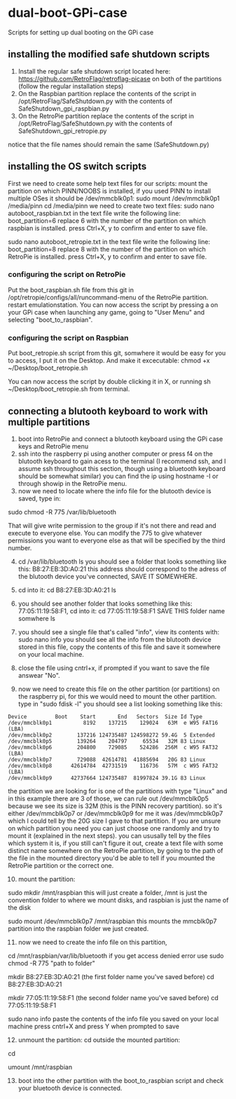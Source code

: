 # dual-boot-GPi-case
Scripts for setting up dual booting on the GPi case

## installing the modified safe shutdown scripts
1) Install the regular safe shutdown script located here: https://github.com/RetroFlag/retroflag-picase on both of the partitions (follow the regular installation steps)
2) On the Raspbian partition replace the contents of the script in /opt/RetroFlag/SafeShutdown.py with the contents of SafeShutdown_gpi_raspbian.py
3) On the RetroPie partition replace the contents of the script in /opt/RetroFlag/SafeShutdown.py with the contents of SafeShutdown_gpi_retropie.py

notice that the file names should remain the same (SafeShutdown.py)

## installing the OS switch scripts
First we need to create some help text files for our scripts:
mount the partition on which PINN/NOOBS is installed, if you used PINN to install multiple OSes it should be /dev/mmcblk0p1:
sudo mount /dev/mmcblk0p1 /media/pinn
cd /media/pinn
we need to create two text files:
sudo nano autoboot_raspbian.txt
in the text file write the following line: boot_partition=6
replace 6 with the number of the partition on which raspbian is installed.
press Ctrl+X, y to confirm and enter to save file.

sudo nano autoboot_retropie.txt
in the text file write the following line: boot_partition=8
replace 8 with the number of the partition on which RetroPie is installed.
press Ctrl+X, y to confirm and enter to save file.

### configuring the script on RetroPie
Put the boot_raspbian.sh file from this git in /opt/retropie/configs/all/runcommand-menu of the RetroPie partition.
restart emulationstation.
You can now access the script by pressing a on your GPi case when launching any game, going to "User Menu" and selecting "boot_to_raspbian".

### configuring the script on Raspbian
Put boot_retropie.sh script from this git, somwhere it would be easy for you to access, I put it on the Desktop. And make it excecutable:
chmod +x ~/Desktop/boot_retropie.sh

You can now access the script by double clicking it in X, or running sh ~/Desktop/boot_retropie.sh from terminal.

## connecting a blutooth keyboard to work with multiple partitions
1) boot into RetroPie and connect a blutooth keyboard using the GPi case keys and RetroPie menu
2) ssh into the raspberry pi using another computer or press f4 on the blutooth keyboard to gain acess to the terminal (I recommend ssh, and I assume ssh throughout this section, though using a bluetooth keyboard should be somewhat similar)
you can find the ip using hostname -I or through showip in the RetroPie menu. 
3) now we need to locate where the info file for the blutooth device is saved, type in: 

sudo chmod -R 775 /var/lib/bluetooth

That will give write permission to the group if it's not there and read and execute to everyone else. You can modify the 775 to give whatever permissions you want to everyone else as that will be specified by the third number.

4) cd /var/lib/bluetooth
ls
you should see a folder that looks something like this: 
B8:27:EB:3D:A0:21 this address should correspond to the adress of the blutooth device you've connected, SAVE IT SOMEWHERE.

5) cd into it: 
cd B8:27:EB:3D:A0:21
ls
6) you should see another folder that looks something like this: 77:05:11:19:58:F1, cd into it:
cd 77:05:11:19:58:F1
SAVE THIS folder name somwhere
ls
7) you should see a single file that's called "info", view its contents with:
sudo nano info
you should see all the info from the blutooth device stored in this file, copy the contents of this file and save it somewhere on your local machine.

8) close the file using cntrl+x, if prompted if you want to save the file answear "No".

9) now we need to create this file on the other partition (or partitions) on the raspberry pi, for this we would need to mount the other partition.
type in "sudo fdisk -l" you should see a list looking something like this:

~~~
Device         Boot    Start       End   Sectors  Size Id Type
/dev/mmcblk0p1          8192    137215    129024   63M  e W95 FAT16 (LBA)
/dev/mmcblk0p2        137216 124735487 124598272 59.4G  5 Extended
/dev/mmcblk0p5        139264    204797     65534   32M 83 Linux
/dev/mmcblk0p6        204800    729085    524286  256M  c W95 FAT32 (LBA)
/dev/mmcblk0p7        729088  42614781  41885694   20G 83 Linux
/dev/mmcblk0p8      42614784  42731519    116736   57M  c W95 FAT32 (LBA)
/dev/mmcblk0p9      42737664 124735487  81997824 39.1G 83 Linux
~~~

the partition we are looking for is one of the partitions with type "Linux" and in this example there are 3 of those, we can rule out /dev/mmcblk0p5 because we see its size is 32M (this is the PINN recovery partition).
so it's either /dev/mmcblk0p7 or /dev/mmcblk0p9 for me it was /dev/mmcblk0p7 which I could tell by the 20G size I gave to that partition. If you are unsure on which partition you need you can just choose one randomly and try to mount it (explained in the next steps). you can ususally tell by the files which system it is, if you still can't figure it out, create a text file with some distinct name somewhere on the RetroPie partition, by going to the path of the file in the mounted directory you'd be able to tell if you mounted the RetroPie partition or the correct one.

10) mount the partition:

sudo mkdir /mnt/raspbian
this will just create a folder, /mnt is just the convention folder to where we mount disks, and raspbian is just the name of the disk

sudo mount /dev/mmcblk0p7 /mnt/raspbian
this mounts the mmcblk0p7 partition into the raspbian folder we just created.

11) now we need to create the info file on this partition,

cd /mnt/raspbian/var/lib/bluetooth
if you get access denied error use sudo chmod -R 775 "path to folder"

mkdir B8:27:EB:3D:A0:21 (the first folder name you've saved before)
cd B8:27:EB:3D:A0:21

mkdir 77:05:11:19:58:F1 (the second folder name you've saved before)
cd 77:05:11:19:58:F1

sudo nano info
paste the contents of the info file you saved on your local machine
press cntrl+X
and press Y when prompted to save

12) unmount the partition:
cd outside the mounted partition:

cd

umount /mnt/raspbian

13) boot into the other partition with the boot_to_raspbian script and check your bluetooth device is connected.
